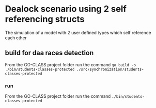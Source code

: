 # Dealock scenario using 2 self referencing structs

The simulation of a model with 2 user defined types which self reference each other

## build for daa races detection

From the GO-CLASS project folder run the command
`go build -o ./bin/students-classes-protected ./src/synchronization/students-classes-protected`

### run

From the GO-CLASS project folder run the command
`./bin/students-classes-protected`

